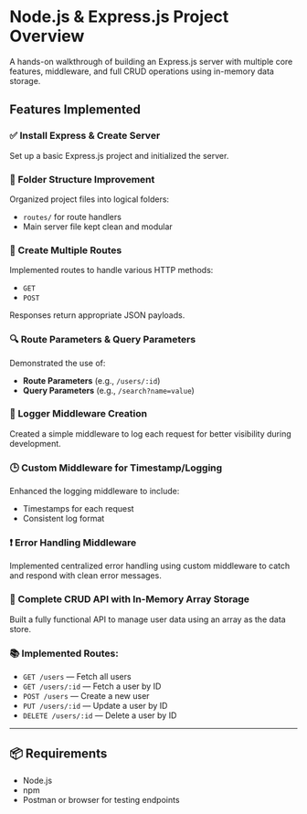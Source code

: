 # Node.js & Express.js Project Overview

A hands-on walkthrough of building an Express.js server with multiple core features, middleware, and full CRUD operations using in-memory data storage.

## Features Implemented

### ✅ Install Express & Create Server

Set up a basic Express.js project and initialized the server.

### 📁 Folder Structure Improvement

Organized project files into logical folders:

- `routes/` for route handlers
- Main server file kept clean and modular

### 🔀 Create Multiple Routes

Implemented routes to handle various HTTP methods:

- `GET`
- `POST`

Responses return appropriate JSON payloads.

### 🔍 Route Parameters & Query Parameters

Demonstrated the use of:

- **Route Parameters** (e.g., `/users/:id`)
- **Query Parameters** (e.g., `/search?name=value`)

### 📝 Logger Middleware Creation

Created a simple middleware to log each request for better visibility during development.

### 🕒 Custom Middleware for Timestamp/Logging

Enhanced the logging middleware to include:

- Timestamps for each request
- Consistent log format

### ❗ Error Handling Middleware

Implemented centralized error handling using custom middleware to catch and respond with clean error messages.

### 🧠 Complete CRUD API with In-Memory Array Storage

Built a fully functional API to manage user data using an array as the data store.

### 📚 Implemented Routes:

- `GET /users` — Fetch all users
- `GET /users/:id` — Fetch a user by ID
- `POST /users` — Create a new user
- `PUT /users/:id` — Update a user by ID
- `DELETE /users/:id` — Delete a user by ID

---

## 📦 Requirements

- Node.js
- npm
- Postman or browser for testing endpoints
